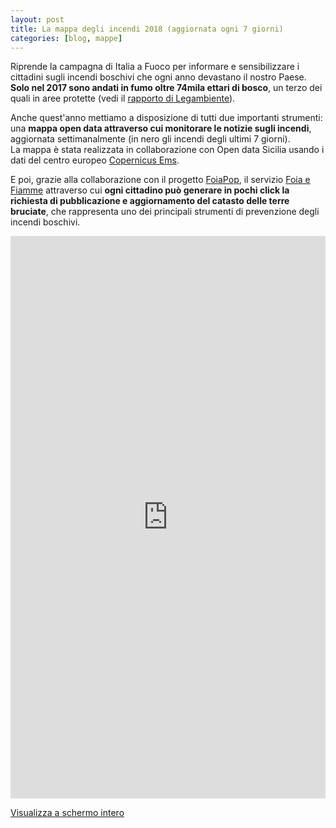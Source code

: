 ```yaml
---
layout: post
title: La mappa degli incendi 2018 (aggiornata ogni 7 giorni)
categories: [blog, mappe]
---
```


Riprende la campagna di Italia a Fuoco per informare e sensibilizzare i cittadini sugli incendi boschivi che ogni anno devastano il nostro Paese. **Solo nel 2017 sono andati in fumo oltre 74mila ettari di bosco**, un terzo dei quali in aree protette (vedi il [rapporto di Legambiente](https://www.legambiente.it/contenuti/comunicati/incendi-boschivi-e-record-74965-ettari-bruciati-nei-sette-mesi-del-2017-ecco-l-)).<br>

Anche quest'anno mettiamo a disposizione di tutti due importanti strumenti: una **mappa open data attraverso cui monitorare le notizie sugli incendi**, aggiornata settimanalmente (in nero gli incendi degli ultimi 7 giorni).<br>La mappa è stata realizzata in collaborazione con Open data Sicilia usando i dati del centro europeo [Copernicus Ems](http://emergency.copernicus.eu/).<br>

E poi, grazie alla collaborazione con il progetto [FoiaPop](http://www.foiapop.it/), il servizio [Foia e Fiamme](https://italiaafuoco.info/foia/) attraverso cui **ogni cittadino può generare in pochi click la richiesta di pubblicazione e aggiornamento del catasto delle terre bruciate**, che rappresenta uno dei principali strumenti di prevenzione degli incendi boschivi.<br>

<iframe width="100%" height="900px" frameBorder="0" src="https://umap.openstreetmap.fr/it/map/mappa-delle-news-sugli-incendi-2018_188138?scaleControl=false&miniMap=false&scrollWheelZoom=false&zoomControl=true&allowEdit=false&moreControl=true&searchControl=null&tilelayersControl=null&embedControl=null&datalayersControl=true&onLoadPanel=caption&captionBar=false"></iframe><p><a href="https://umap.openstreetmap.fr/it/map/mappa-delle-news-sugli-incendi-2018_188138">Visualizza a schermo intero</a></p>
